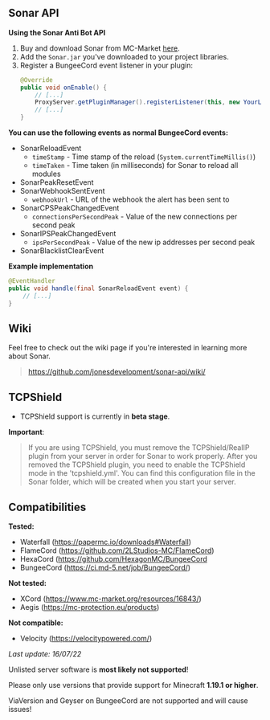 
## Sonar API

**Using the Sonar Anti Bot API**

1. Buy and download Sonar from MC-Market [here](https://www.mc-market.org/resources/23353/).
2. Add the `Sonar.jar` you've downloaded to your project libraries.
3. Register a BungeeCord event listener in your plugin:
    ```Java
    @Override
    public void onEnable() {
        // [...]
        ProxyServer.getPluginManager().registerListener(this, new YourListener());
        // [...]
    }
    ```

**You can use the following events as normal BungeeCord events:**

* SonarReloadEvent
    * `timeStamp` - Time stamp of the reload (`System.currentTimeMillis()`)
    * `timeTaken` - Time taken (in milliseconds) for Sonar to reload all modules
* SonarPeakResetEvent
* SonarWebhookSentEvent
    * `webhookUrl` - URL of the webhook the alert has been sent to
* SonarCPSPeakChangedEvent
    * `connectionsPerSecondPeak` - Value of the new connections per second peak
* SonarIPSPeakChangedEvent
    * `ipsPerSecondPeak` - Value of the new ip addresses per second peak
* SonarBlacklistClearEvent

**Example implementation**

```Java
@EventHandler
public void handle(final SonarReloadEvent event) {
    // [...]
}
```

## Wiki

Feel free to check out the wiki page if you're interested in learning more about Sonar.
> https://github.com/jonesdevelopment/sonar-api/wiki/

## TCPShield

* TCPShield support is currently in **beta stage**.

**Important**:

> If you are using TCPShield, you must remove the TCPShield/RealIP plugin from your server in order for Sonar to work properly.
> After you removed the TCPShield plugin, you need to enable the TCPShield mode in the 'tcpshield.yml'.
> You can find this configuration file in the Sonar folder, which will be created when you start your server.

## Compatibilities

**Tested:**
  * Waterfall (https://papermc.io/downloads#Waterfall)
  * FlameCord (https://github.com/2LStudios-MC/FlameCord)
  * HexaCord (https://github.com/HexagonMC/BungeeCord
  * BungeeCord (https://ci.md-5.net/job/BungeeCord/)

**Not tested:**
  * XCord (https://www.mc-market.org/resources/16843/)
  * Aegis (https://mc-protection.eu/products)

**Not compatible:**
  * Velocity (https://velocitypowered.com/)

_Last update: 16/07/22_

Unlisted server software is **most likely not supported**!

Please only use versions that provide support for Minecraft **1.19.1 or higher**.

ViaVersion and Geyser on BungeeCord are not supported and will cause issues!
